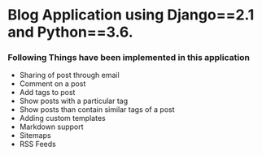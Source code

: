 # Blog Application using Django==2.1 and Python==3.6.

### Following Things have been implemented in this application
- Sharing of post through email
- Comment on a post
- Add tags to post
- Show posts with a particular tag
- Show posts than contain similar tags of a post
- Adding custom templates
- Markdown support
- Sitemaps
- RSS Feeds
